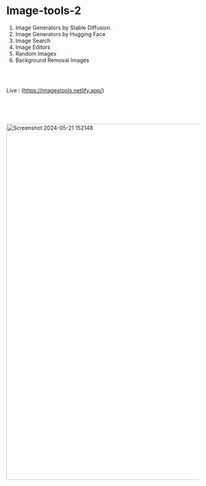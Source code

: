 # Image-tools-2
1. Image Generators by Stable Diffusion
2. Image Generators by Hugging Face
3. Image Search
4. Image Editors
5. Random Images
6. Background Removal Images



<br><br>

Live : (https://imagestools.netlify.app/)


<br><br> <br>


<img width="931" alt="Screenshot 2024-05-21 152148" src="https://github.com/ambresh20/Image-tools-2/assets/90375507/82165feb-d554-4548-873b-3dfaef8cc4e8">
